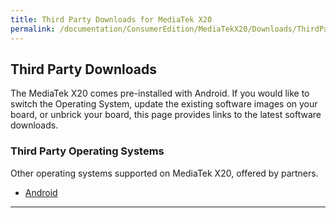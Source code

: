 ```yaml
---
title: Third Party Downloads for MediaTek X20
permalink: /documentation/ConsumerEdition/MediaTekX20/Downloads/ThirdParty/
---
```

## Third Party Downloads

The MediaTek X20 comes pre-installed with Android. If you would like to switch the Operating System, update the existing software images on your board, or unbrick your board, this page provides links to the latest software downloads.

### Third Party Operating Systems

Other operating systems supported on MediaTek X20, offered by partners.

- [Android](ThirdParty/AOSP/)

***
